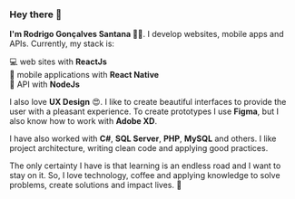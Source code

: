 ### Hey there 👋

**I'm Rodrigo Gonçalves Santana 👨‍🚀**. I develop websites, mobile apps and APIs. Currently, my stack is: 

:computer: web sites with **ReactJs** <br/>
:iphone: mobile applications with **React Native** <br/>
:satellite: API with **NodeJs** <br/>

I also love **UX Design** :heart_eyes:. I like to create beautiful interfaces to provide the user with a pleasant experience. To create prototypes I use **Figma**, but I also know how to work with **Adobe XD**.



I have also worked with **C#**, **SQL Server**, **PHP**, **MySQL** and others. I like project architecture, writing clean code and applying good practices. 


The only certainty I have is that learning is an endless road and I want to stay on it. So, I love technology, coffee and applying knowledge to solve problems, create solutions and impact lives. :purple_heart:


